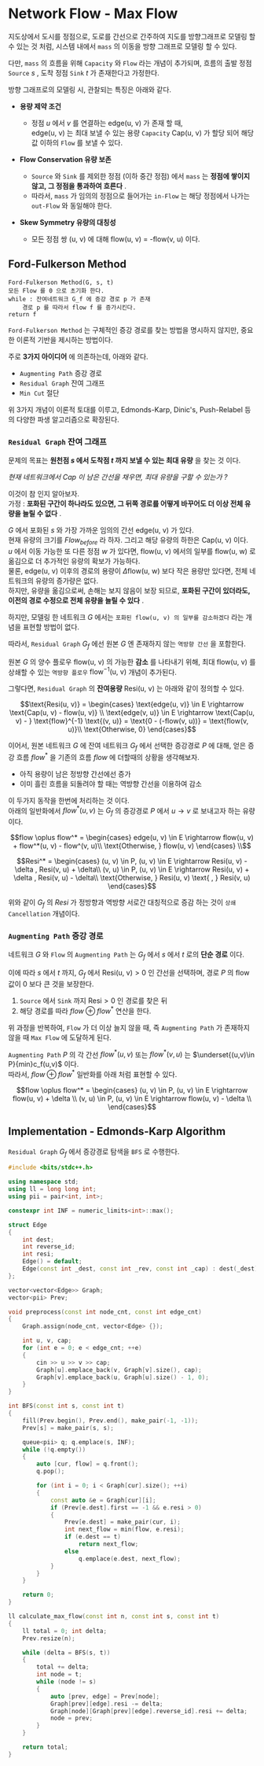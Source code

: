 # Network Flow - Max Flow

지도상에서 도시를 정점으로, 도로를 간선으로 간주하여 지도를 방향그래프로 모델링 할 수 있는 것 처럼, 시스템 내에서 `mass` 의 이동을 방향 그래프로 모델링 할 수 있다.  

다만, `mass` 의 흐름을 위해 `Capacity` 와 `Flow` 라는 개념이 추가되며, 흐름의 출발 정점 `Source` $s$ , 도착 정점 `Sink` $t$ 가 존재한다고 가정한다.

방향 그래프로의 모델링 시, 관찰되는 특징은 아래와 같다.

- **용량 제약 조건**
  - 정점 $u$ 에서 $v$ 를 연결하는 $\text{edge(u, v)}$ 가 존재 할 때,  
  $\text{edge(u, v)}$ 는 최대 보낼 수 있는 용량 `Capacity` $\text{Cap(u, v)}$ 가 할당 되어 해당 값 이하의 `Flow` 를 보낼 수 있다.

- **Flow Conservation 유량 보존**
  - `Source` 와 `Sink` 를 제외한 정점 (이하 중간 정점) 에서 `mass` 는 **정점에 쌓이지 않고, 그 정점을 통과하여 흐른다** .  
  - 따라서, `mass` 가 임의의 정점으로 들어가는 `in-Flow` 는 해당 정점에서 나가는 `out-Flow` 와 동일해야 한다.  

- **Skew Symmetry 유량의 대칭성**
  - 모든 정점 쌍 $\text{(u, v)}$ 에 대해 $\text{flow(u, v) = -flow(v, u)}$ 이다.

## Ford-Fulkerson Method

```text
Ford-Fulkerson Method(G, s, t)
모든 Flow 를 0 으로 초기화 한다.
while : 잔여네트워크 G_f 에 증강 경로 p 가 존재
    경로 p 를 따라서 flow f 를 증가시킨다.
return f
```

`Ford-Fulkerson Method` 는 구체적인 증강 경로를 찾는 방법을 명시하지 않지만, 중요한 이론적 기반을 제시하는 방법이다.  

주로 **3가지 아이디어** 에 의존하는데, 아래와 같다.

- `Augmenting Path` 증강 경로
- `Residual Graph` 잔여 그래프
- `Min Cut` 절단

위 3가지 개념이 이론적 토대를 이루고, Edmonds-Karp, Dinic's, Push-Relabel 등의 다양한 파생 알고리즘으로 확장된다.

### `Residual Graph` 잔여 그래프

문제의 목표는 **원천점 $s$ 에서 도착점 $t$ 까지 보낼 수 있는 최대 유량** 을 찾는 것 이다.

*현재 네트워크에서 $\text{Cap}$ 이 남은 간선을 채우면, 최대 유량을 구할 수 있는가 ?*  

이것이 참 인지 알아보자.  
가정 : **포화된 구간이 하나라도 있으면, 그 뒤쪽 경로를 어떻게 바꾸어도 더 이상 전체 유량을 늘릴 수 없다** .  

$G$ 에서 포화된 $s$ 와 가장 가까운 임의의 간선 $\text{edge(u, v)}$ 가 있다.  
현재 유량의 크기를 $Flow_{before}$ 라 하자. 그리고 해당 유량의 하한은 $\text{Cap(u, v)}$ 이다.  
$u$ 에서 이동 가능한 또 다른 정점 $w$ 가 있다면, $\text{flow(u, v)}$ 에서의 일부를 $\text{flow(u, w)}$ 로 옮김으로 더 추가적인 유량의 확보가 가능하다.  
물론, $\text{edge(u, v)}$ 이후의 경로의 용량이 $\Delta \text{flow(u, w)}$ 보다 작은 용량만 있다면, 전체 네트워크의 유량의 증가량은 없다.  
하지만, 유량을 옮김으로써, 손해는 보지 않음이 보장 되므로, **포화된 구간이 있더라도, 이전의 경로 수정으로 전체 유량을 늘릴 수 있다** .

하지만, 모델링 한 네트워크 $G$ 에서는 `포화된 flow(u, v) 의 일부를 감소하겠다` 라는 개념을 표현할 방법이 없다.  

따라서, `Residual Graph` $G_f$ 에선 원본 $G$ 엔 존재하지 않는 `역방향 간선` 을 포함한다.  

원본 $G$ 의 양수 플로우 $\text{flow(u, v)}$ 의 가능한 **감소** 를 나타내기 위해, 최대 $\text{flow(u, v)}$ 를 상쇄할 수 있는 `역방향 플로우` $\text{flow}^{-1} \text{(u, v)}$ 개념이 추가된다.  

그렇다면, `Residual Graph` 의 **잔여용량** $\text{Resi(u, v)}$ 는 아래와 같이 정의할 수 있다.

```math
\text{Resi(u, v)} = 
\begin{cases}
\text{edge(u, v)} \in E \rightarrow \text{Cap(u, v) - flow(u, v)} \\
\text{edge(v, u)} \in E \rightarrow \text{Cap(u, v) - } \text{flow}^{-1} \text{(v, u)} = \text{0 - (-flow(v, u))} = \text{flow(v, u)}\\
\text{Otherwise, 0}
\end{cases}
```

이어서, 원본 네트워크 $G$ 에 잔여 네트워크 $G_f$ 에서 선택한 증강경로 $P$ 에 대해, 얻은 증강 흐름 $flow^*$ 을 기존의 흐름 $flow$ 에 더할때의 상황을 생각해보자.  

- 아직 용량이 남은 정방향 간선에선 증가
- 이미 흘린 흐름을 되돌려야 할 때는 역방향 간선을 이용하여 감소

이 두가지 동작을 한번에 처리하는 것 이다.  
아래의 일반화에서 $flow^*(u, v)$ 는 $G_f$ 의 증강경로 $P$ 에서 $u \rightarrow v$ 로 보내고자 하는 유량 이다.

```math
flow \oplus flow^* = 
\begin{cases}
edge(u, v) \in E \rightarrow flow(u, v) + flow^*(u, v) - flow^(v, u)\\
\text{Otherwise, } flow(u, v)
\end{cases} \\
```

```math
Resi^* = 
\begin{cases}
(u, v) \in P, (u, v) \in E \rightarrow Resi(u, v) - \delta , Resi(v, u) + \delta\\
(v, u) \in P, (u, v) \in E \rightarrow Resi(u, v) + \delta , Resi(v, u) - \delta\\
\text{Otherwise, } Resi(u, v) \text{ , } Resi(v, u)
\end{cases}
```

위와 같이 $G_f$ 의 $Resi$ 가 정방향과 역방향 서로간 대칭적으로 증감 하는 것이 `상쇄 Cancellation` 개념이다.  

### `Augmenting Path` 증강 경로

네트워크 $G$ 와 `Flow` 의 `Augmenting Path` 는 $G_f$ 에서 $s$ 에서 $t$ 로의 **단순 경로** 이다.  

이에 따라 $s$ 에서 $t$ 까지, $G_f$ 에서 $\text{Resi(u, v)} > 0$ 인 간선을 선택하며, 경로 $P$ 의 flow 값이 0 보다 큰 것을 보장한다.  

1. `Source` 에서 `Sink` 까지 $\text{Resi} > 0$ 인 경로를 찾은 뒤
2. 해당 경로를 따라 $flow \oplus flow^*$ 연산을 한다.  

위 과정을 반복하여, `Flow` 가 더 이상 늘지 않을 때, 즉 `Augmenting Path` 가 존재하지 않을 때 `Max Flow` 에 도달하게 된다.  

`Augmenting Path` $P$ 의 각 간선 $flow^* (u, v)$ 또는 $flow^* (v, u)$ 는 $\underset{(u,v)\in P}{min}c_f(u,v)$ 이다.  
따라서, $flow \oplus flow^*$ 일반화를 아래 처럼 표현할 수 있다.

```math
flow \oplus flow^* = 
\begin{cases}
(u, v) \in P, (u, v) \in E \rightarrow flow(u, v) + \delta \\
(v, u) \in P, (u, v) \in E \rightarrow flow(u, v) - \delta \\
\end{cases}
```

## Implementation - Edmonds-Karp Algorithm

`Residual Graph` $G_f$ 에서 증강경로 탐색을 `BFS` 로 수행한다.  

```cpp
#include <bits/stdc++.h>

using namespace std;
using ll = long long int;
using pii = pair<int, int>;

constexpr int INF = numeric_limits<int>::max();

struct Edge
{
    int dest;
    int reverse_id;
    int resi;
    Edge() = default;
    Edge(const int _dest, const int _rev, const int _cap) : dest(_dest), reverse_id(_rev), resi(_cap) {}
};

vector<vector<Edge>> Graph;
vector<pii> Prev;

void preprocess(const int node_cnt, const int edge_cnt)
{
    Graph.assign(node_cnt, vector<Edge> {});

    int u, v, cap;
    for (int e = 0; e < edge_cnt; ++e)
    {
        cin >> u >> v >> cap;
        Graph[u].emplace_back(v, Graph[v].size(), cap);
        Graph[v].emplace_back(u, Graph[u].size() - 1, 0);
    }
}

int BFS(const int s, const int t)
{
    fill(Prev.begin(), Prev.end(), make_pair(-1, -1));
    Prev[s] = make_pair(s, s);

    queue<pii> q; q.emplace(s, INF);
    while (!q.empty())
    {
        auto [cur, flow] = q.front();
        q.pop();

        for (int i = 0; i < Graph[cur].size(); ++i)
        {
            const auto &e = Graph[cur][i];
            if (Prev[e.dest].first == -1 && e.resi > 0)
            {
                Prev[e.dest] = make_pair(cur, i);
                int next_flow = min(flow, e.resi);
                if (e.dest == t)
                    return next_flow;
                else
                    q.emplace(e.dest, next_flow);
            }
        }
    }

    return 0;
}

ll calculate_max_flow(const int n, const int s, const int t)
{
    ll total = 0; int delta;
    Prev.resize(n);

    while (delta = BFS(s, t))
    {
        total += delta;
        int node = t;
        while (node != s)
        {
            auto [prev, edge] = Prev[node];
            Graph[prev][edge].resi -= delta;
            Graph[node][Graph[prev][edge].reverse_id].resi += delta;
            node = prev;
        }
    }

    return total;
}
```
